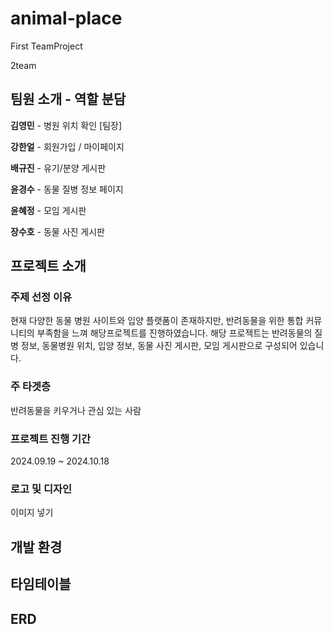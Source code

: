 # animal-place
First TeamProject

2team



## 팀원 소개 - 역할 분담
**김영민** - 병원 위치 확인 [팀장]   


**강한얼** - 회원가입 / 마이페이지


**배규진** - 유기/분양 게시판


**윤경수** - 동물 질병 정보 페이지


**윤혜정** - 모임 게시판

**장수호** - 동물 사진 게시판

## 프로젝트 소개
### 주제 선정 이유
  현재 다양한 동물 병원 사이트와 입양 플랫폼이 존재하지만, 반려동물을 위한 통합 커뮤니티의 부족함을 느껴 해당프로젝트를 진행하였습니다.
  해당 프로젝트는 반려동물의 질병 정보, 동물병원 위치, 입양 정보, 동물 사진 게시판, 모임 게시판으로 구성되어 있습니다.


### 주 타겟층
  반려동물을 키우거나 관심 있는 사람


### 프로젝트 진행 기간
  2024.09.19 ~ 2024.10.18


### 로고 및 디자인
이미지 넣기


## 개발 환경


## 타임테이블


## ERD





  

